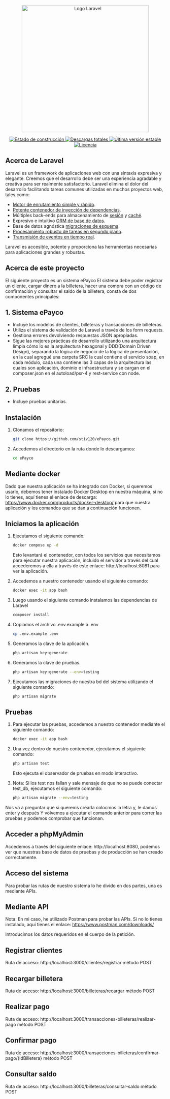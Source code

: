 <p align="center">
  <a href="https://laravel.com" target="_blank">
    <img src="https://raw.githubusercontent.com/laravel/art/master/logo-lockup/5%20SVG/2%20CMYK/1%20Full%20Color/laravel-logolockup-cmyk-red.svg" width="400" alt="Logo Laravel">
  </a>
</p>

<p align="center">
  <a href="https://github.com/laravel/framework/actions">
    <img src="https://github.com/laravel/framework/workflows/tests/badge.svg" alt="Estado de construcción">
  </a>
  <a href="https://packagist.org/packages/laravel/framework">
    <img src="https://img.shields.io/packagist/dt/laravel/framework" alt="Descargas totales">
  </a>
  <a href="https://packagist.org/packages/laravel/framework">
    <img src="https://img.shields.io/packagist/v/laravel/framework" alt="Última versión estable">
  </a>
  <a href="https://packagist.org/packages/laravel/framework">
    <img src="https://img.shields.io/packagist/l/laravel/framework" alt="Licencia">
  </a>
</p>

## Acerca de Laravel

Laravel es un framework de aplicaciones web con una sintaxis expresiva y elegante. Creemos que el desarrollo debe ser una experiencia agradable y creativa para ser realmente satisfactorio. Laravel elimina el dolor del desarrollo facilitando tareas comunes utilizadas en muchos proyectos web, tales como:

-   [Motor de enrutamiento simple y rápido](https://laravel.com/docs/routing).
-   [Potente contenedor de inyección de dependencias](https://laravel.com/docs/container).
-   Múltiples back-ends para almacenamiento de [sesión](https://laravel.com/docs/session) y [caché](https://laravel.com/docs/cache).
-   Expresivo e intuitivo [ORM de base de datos](https://laravel.com/docs/eloquent).
-   Base de datos agnóstica [migraciones de esquema](https://laravel.com/docs/migrations).
-   [Procesamiento robusto de tareas en segundo plano](https://laravel.com/docs/queues).
-   [Transmisión de eventos en tiempo real](https://laravel.com/docs/broadcasting).

Laravel es accesible, potente y proporciona las herramientas necesarias para aplicaciones grandes y robustas.

## Acerca de este proyecto

El siguiente proyecto es un sistema ePayco El sistema debe poder registrar un cliente, cargar dinero a la billetera, hacer una compra con un código de confirmación y consultar el saldo de la billetera, consta de dos componentes principales:

## 1. Sistema ePayco

-   Incluye los modelos de clientes, billeteras y transacciones de billeteras.
-   Utiliza el sistema de validación de Laravel a través de los form requests.
-   Gestiona errores devolviendo respuestas JSON apropiadas.
-   Sigue las mejores prácticas de desarrollo utilizando una arquitectura limpia cómo lo es la arquitectura hexagonal y DDD(Domain Driven Design), separando la lógica de negocio de la lógica de presentación, en la cual agregué una carpeta SRC la cual contiene el servicio soap, en cada módulo, cada una contiene las 3 capas de la arquitectura las cuales son aplicación, dominio e infraestructura y se cargan en el composer.json en el autoload/psr-4 y rest-service con node.

## 2. Pruebas

-   Incluye pruebas unitarias.

## Instalación

1. Clonamos el repositorio:
    ```sh
    git clone https://github.com/stiv120/ePayco.git
    ```
2. Accedemos al directorio en la ruta donde lo descargamos:

    ```sh
    cd ePayco
    ```

## Mediante docker

Dado que nuestra aplicación se ha integrado con Docker, si queremos usarlo, debemos tener instalado Docker Desktop en nuestra máquina, si no lo tienes, aquí tienes el enlace de descarga: https://www.docker.com/products/docker-desktop/ para que nuestra aplicación y los comandos que se dan a continuación funcionen.

## Iniciamos la aplicación

1. Ejecutamos el siguiente comando:

    ```sh
    docker compose up -d
    ```

    Esto levantará el contenedor, con todos los servicios que necesitamos para ejecutar nuestra aplicación, incluido el servidor a través del cual accederemos a ella a través de este enlace: http://localhost:8081 para ver la aplicación.

2. Accedemos a nuestro contenedor usando el siguiente comando:

    ```sh
    docker exec -it app bash
    ```

3. Luego usando el siguiente comando instalamos las dependencias de Laravel

    ```sh
    composer install
    ```

4. Copiamos el archivo .env.example a .env

    ```sh
    cp .env.example .env
    ```

5. Generamos la clave de la aplicación.

    ```sh
    php artisan key:generate
    ```

6. Generamos la clave de pruebas.

    ```sh
    php artisan key:generate --env=testing
    ```

7. Ejecutamos las migraciones de nuestra bd del sistema utilizando el siguiente comando:

    ```sh
    php artisan migrate
    ```

## Pruebas

1. Para ejecutar las pruebas, accedemos a nuestro contenedor mediante el siguiente comando:

    ```sh
    docker exec -it app bash
    ```

2. Una vez dentro de nuestro contenedor, ejecutamos el siguiente comando:

    ```sh
    php artisan test
    ```

    Esto ejecuta el observador de pruebas en modo interactivo.

3. Nota: Si los test nos fallan y sale mensaje de que no se puede conectar test_db, ejecutamos el siguiente comando:

    ```sh
    php artisan migrate --env=testing
    ```

Nos va a preguntar que si querems crearla colocmos la letra y, le damos enter y después Y volvemos a ejecutar el comando anterior para correr las pruebas y podemos comprobar que funcionan.

## Acceder a phpMyAdmin

Accedemos a través del siguiente enlace: http://localhost:8080, podemos ver que nuestras base de datos de pruebas y de producción se han creado correctamente.

## Acceso del sistema

Para probar las rutas de nuestro sistema lo he divido en dos partes, una es mediante APIs.

## Mediante API

Nota: En mi caso, he utilizado Postman para probar las APIs. Si no lo tienes instalado, aquí tienes el enlace:
https://www.postman.com/downloads/

Introducimos los datos requeridos en el cuerpo de la petición.

## Registrar clientes

Ruta de acceso: http://localhost:3000/clientes/registrar método POST

## Recargar billetera

Ruta de acceso: http://localhost:3000/billeteras/recargar método POST

## Realizar pago

Ruta de acceso: http://localhost:3000/transacciones-billeteras/realizar-pago método POST

## Confirmar pago

Ruta de acceso: http://localhost:3000/transacciones-billeteras/confirmar-pago/{idBilletera} método POST

## Consultar saldo

Ruta de acceso: http://localhost:3000/billeteras/consultar-saldo método POST
